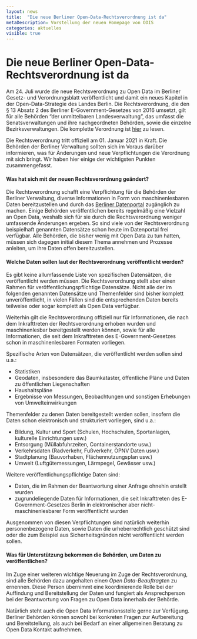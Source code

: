 ```yaml
---
layout: news
title:  "Die neue Berliner Open-Data-Rechtsverordnung ist da"
metaDescription: Vorstellung der neuen Homepage von ODIS
categories: aktuelles
visible: true
---
```


# Die neue Berliner Open-Data-Rechtsverordnung ist da

Am 24. Juli wurde die neue Rechtsverordnung zu Open Data im Berliner Gesetz- und Verordnungsblatt veröffentlicht und damit ein neues Kapitel in der Open-Data-Strategie des Landes Berlin. Die Rechtsverordnung, die den § 13 Absatz 2 des Berliner E-Government-Gesetzes von 2016 umsetzt, gilt für alle Behörden “der unmittelbaren Landesverwaltung”, das umfasst die Senatsverwaltungen und ihre nachgeordneten Behörden, sowie die einzelne Bezirksverwaltungen. Die komplette Verordnung ist <a href="https://www.berlin.de/sen/justiz/service/gesetze-und-verordnungen/2020/ausgabe-nr-35-vom-24-7-2020-s-617-632.pdf" target="blank">hier</a> zu lesen. 

Die Rechtsverordnung tritt offiziell am 01. Januar 2021 in Kraft. Die Behörden der Berliner Verwaltung sollten sich im Voraus darüber informieren, was für Änderungen und neue Verpflichtungen die Verordnung mit sich bringt. Wir haben hier einige der wichtigsten Punkten zusammengefasst. 

#### Was hat sich mit der neuen Rechtsverordnung geändert?

Die Rechtsverordnung schafft eine Verpflichtung für die Behörden der Berliner Verwaltung, diverse Informationen in Form von maschinenlesbaren Daten bereitzustellen und durch das <a href="https://daten.berlin.de/" target="blank">Berliner Datenportal</a> zugänglich zu machen. Einige Behörden veröffentlichen bereits regelmäßig eine Vielzahl an Open Data, weshalb sich für sie durch die Rechtsverordnung weniger umfassende Änderungen ergeben. So sind viele von der Rechtsverordnung beispielhaft genannten Datensätze schon heute im Datenportal frei verfügbar. Alle Behörden, die bisher wenig mit Open Data zu tun hatten, müssen sich dagegen initial diesem Thema annehmen und Prozesse anleiten, um ihre Daten offen bereitzustellen.

#### Welche Daten sollen laut der Rechtsverordnung veröffentlicht werden?

Es gibt keine allumfassende Liste von spezifischen Datensätzen, die veröffentlicht werden müssen. Die Rechtsverordnung stellt aber einen Rahmen für veröffentlichungspflichtige Datensätze. Nicht alle der im folgenden genannten Datensätze und Themenfelder sind bisher komplett unveröffentlicht, in vielen Fällen sind die entsprechenden Daten bereits teilweise oder sogar komplett als Open Data verfügbar.

Weiterhin gilt die Rechtsverordnung offiziell nur für Informationen, die nach dem Inkrafttreten der Rechtsverordnung erhoben wurden und maschinenlesbar bereitgestellt werden können, sowie für alle Informationen, die seit dem Inkrafttreten des E-Government-Gesetzes schon in maschinenlesbaren Formaten vorliegen. 

Spezifische Arten von Datensätzen, die veröffentlicht werden sollen sind u.a.:
* Statistiken
* Geodaten, insbesondere das Baumkataster, öffentliche Pläne und Daten zu öffentlichen Liegenschaften
* Haushaltspläne
* Ergebnisse von Messungen, Beobachtungen und sonstigen Erhebungen von Umwelteinwirkungen

Themenfelder zu denen Daten bereitgestellt werden sollen, insofern die Daten schon elektronisch und strukturiert vorliegen, sind u.a.:
* Bildung, Kultur und Sport (Schulen, Hochschulen, Sportanlagen, kulturelle Einrichtungen usw.)
* Entsorgung (Müllabfuhrzeiten, Containerstandorte usw.)
* Verkehrsdaten (Radverkehr, Fußverkehr, ÖPNV Daten usw.)
* Stadtplanung (Bauvorhaben, Flächennutzungsplan usw.)
* Umwelt (Luftgütemessungen, Lärmpegel, Gewässer usw.)

Weitere veröffentlichungspflichtige Daten sind:
* Daten, die im Rahmen der Beantwortung einer Anfrage ohnehin erstellt wurden
* zugrundeliegende Daten für Informationen, die seit Inkrafttreten des E-Government-Gesetzes Berlin in elektronischer aber nicht-maschinenlesbarer Form veröffentlicht wurden 

Ausgenommen von diesen Verpflichtungen sind natürlich weiterhin personenbezogene Daten, sowie Daten die urheberrechtlich geschützt sind oder die zum Beispiel aus Sicherheitsgründen nicht veröffentlicht werden sollen.

#### Was für Unterstützung bekommen die Behörden, um Daten zu veröffentlichen?

Im Zuge einer weiteren wichtige Neuerung im Zuge der Rechtsverordnung, sind alle Behörden dazu angehalten eine*n Open Data-Beauftragte*n zu ernennen. Diese Person übernimmt eine koordinierende Rolle bei der Auffindung und Bereitstellung der Daten und fungiert als Ansprechperson bei der Beantwortung von Fragen zu Open Data innerhalb der Behörde.

Natürlich steht auch die Open Data Informationsstelle gerne zur Verfügung. Berliner Behörden können sowohl bei konkreten Fragen zur Aufbereitung und Bereitstellung, als auch bei Bedarf an einer allgemeinen Beratung zu Open Data Kontakt aufnehmen. 
